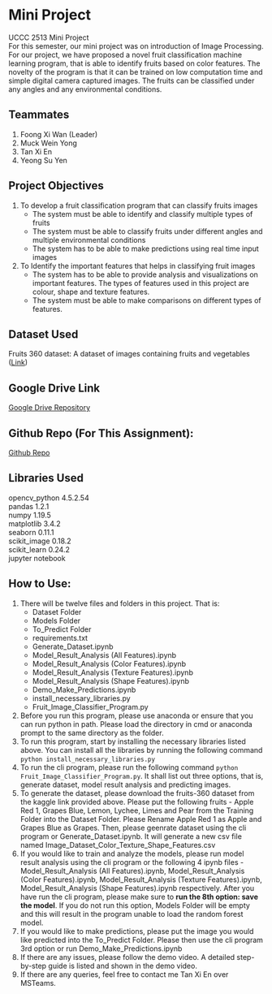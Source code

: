 # Mini Project
UCCC 2513 Mini Project\
For this semester, our mini project was on introduction of Image Processing. For our project, we have proposed a novel fruit classification machine learning program, that is able to identify fruits based on color features. The novelty of the program is that it can be trained on low computation time and simple digital camera captured images. The fruits can be classified under any angles and any environmental conditions.

## Teammates
1. Foong Xi Wan (Leader) 
2. Muck Wein Yong
3. Tan Xi En
4. Yeong Su Yen

## Project Objectives
1. To develop a fruit classification program that can classify fruits images
   * The system must be able to identify and classify multiple types of fruits
   * The system must be able to classify fruits under different angles and multiple environmental conditions
   * The system has to be able to make predictions using real time input images
2. To Identify the important features that helps in classifying fruit images
   * The system has to be able to provide analysis and visualizations on important features. The types of features used in this project are colour, shape and texture features.
   * The system must be able to make comparisons on different types of features.

## Dataset Used
Fruits 360 dataset: A dataset of images containing fruits and vegetables ([Link](https://www.kaggle.com/moltean/fruits))

## Google Drive Link
[Google Drive Repository](https://drive.google.com/drive/folders/1SCFhdqIMTEbKVldtK2dzOHchMVCGLxUa?usp=sharing)

## Github Repo (For This Assignment):
[Github Repo](https://github.com/Neix20/MiniProject)

## Libraries Used
opencv_python 4.5.2.54\
pandas 1.2.1\
numpy 1.19.5\
matplotlib 3.4.2\
seaborn 0.11.1\
scikit_image 0.18.2\
scikit_learn 0.24.2\
jupyter notebook

## How to Use:
1. There will be twelve files and folders in this project. That is:
    * Dataset Folder
    * Models Folder
    * To_Predict Folder
    * requirements.txt
    * Generate_Dataset.ipynb
    * Model_Result_Analysis (All Features).ipynb
    * Model_Result_Analysis (Color Features).ipynb
    * Model_Result_Analysis (Texture Features).ipynb
    * Model_Result_Analysis (Shape Features).ipynb
    * Demo_Make_Predictions.ipynb
    * install_necessary_libraries.py
    * Fruit_Image_Classifier_Program.py
2. Before you run this program, please use anaconda or ensure that you can run python in path. Please load the directory in cmd or anaconda prompt to the same directory as the folder.
3. To run this program, start by installing the necessary libraries listed above. You can install all the libraries by running the following command ```python install_necessary_libraries.py```
4. To run the cli program, please run the following command ```python Fruit_Image_Classifier_Program.py```. It shall list out three options, that is, generate dataset, model result analysis and predicting images.
5. To generate the dataset, please download the fruits-360 dataset from the kaggle link provided above. Please put the following fruits - Apple Red 1, Grapes Blue, Lemon, Lychee, Limes and Pear from the Training Folder into the Dataset Folder. Please Rename Apple Red 1 as Apple and Grapes Blue as Grapes. Then, please geenrate dataset using the cli program or Generate_Dataset.ipynb. It will generate a new csv file named Image_Dataset_Color_Texture_Shape_Features.csv
7. If you would like to train and analyze the models, please run model result analysis using the cli program or the following 4 ipynb files - Model_Result_Analysis (All Features).ipynb, Model_Result_Analysis (Color Features).ipynb, Model_Result_Analysis (Texture Features).ipynb, Model_Result_Analysis (Shape Features).ipynb respectively. After you have run the cli program, please make sure to **run the 8th option: save the model**. If you do not run this option, Models Folder will be empty and this will result in the program unable to load the random forest model.
8. If you would like to make predictions, please put the image you would like predicted into the To_Predict Folder. Please then use the cli program 3rd option or run Demo_Make_Predictions.ipynb
9. If there are any issues, please follow the demo video. A detailed step-by-step guide is listed and shown in the demo video.
10. If there are any queries, feel free to contact me Tan Xi En over MSTeams.
